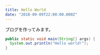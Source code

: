 ```yaml
---
title: Hello World
date: "2018-09-09T22:00:00.000Z"
---
```


ブログを作ってみます。

```Java
public static void main(String[] args) {
  System.out.println("Hello world!");
}
```
